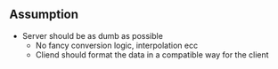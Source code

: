 ## Assumption
- Server should be as dumb as possible
    - No fancy conversion logic, interpolation ecc
    - Cliend should format the data in a compatible way for the client